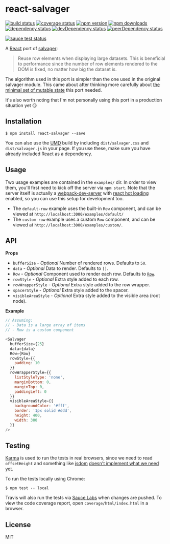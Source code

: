 # react-salvager

[![build status](https://img.shields.io/travis/tanem/react-salvager/master.svg?style=flat-square)](https://travis-ci.org/tanem/react-salvager)
[![coverage status](https://img.shields.io/coveralls/tanem/react-salvager.svg?style=flat-square)](https://coveralls.io/github/tanem/react-salvager)
[![npm version](https://img.shields.io/npm/v/react-salvager.svg?style=flat-square)](https://www.npmjs.com/package/react-salvager)
[![npm downloads](https://img.shields.io/npm/dm/react-salvager.svg?style=flat-square)](https://www.npmjs.com/package/react-salvager)
[![dependency status](https://david-dm.org/tanem/react-salvager.svg?style=flat-square)](https://david-dm.org/tanem/react-salvager)
[![devDependency status](https://david-dm.org/tanem/react-salvager/dev-status.svg?style=flat-square)](https://david-dm.org/tanem/react-salvager#info=devDependencies)
[![peerDependency status](https://david-dm.org/tanem/react-salvager/peer-status.svg?style=flat-square)](https://david-dm.org/tanem/react-salvager#info=peerDependencies)

[![sauce test status](https://saucelabs.com/browser-matrix/react-salvager.svg)](https://saucelabs.com/u/react-salvager)

A [React](http://facebook.github.io/react/) port of [salvager](https://github.com/tanem/salvager):

> Reuse row elements when displaying large datasets. This is beneficial to performance since the number of row elements rendered to the DOM is fixed, no matter how big the dataset is.

The algorithm used in this port is simpler than the one used in the original salvager module. This came about after thinking more carefully about [the minimal set of mutable state](https://facebook.github.io/react/docs/thinking-in-react.html#step-3-identify-the-minimal-but-complete-representation-of-ui-state) this port needed.

It's also worth noting that I'm not personally using this port in a production situation yet :smirk:

## Installation

```
$ npm install react-salvager --save
```

You can also use the [UMD](https://github.com/umdjs/umd) build by including `dist/salvager.css` and `dist/salvager.js` in your page. If you use these, make sure you have already included React as a dependency.

## Usage

Two usage examples are contained in the `examples/` dir. In order to view them, you'll first need to kick off the server via `npm start`. Note that the server itself is actually a [webpack-dev-server](https://webpack.github.io/docs/webpack-dev-server.html) with [react hot loading](https://github.com/gaearon/react-hot-loader) enabled, so you can use this setup for development too.

- The `default-row` example uses the built-in `Row` component, and can be viewed at `http://localhost:3000/examples/default/`
- The `custom-row` example uses a custom `Row` component, and can be viewed at `http://localhost:3000/examples/custom/`.

## API

__Props__

- `bufferSize` - *Optional* Number of rendered rows. Defaults to `50`.
- `data` - *Optional* Data to render. Defaults to `[]`.
- `Row` - *Optional* Component used to render each row. Defaults to [`Row`](src/Row.js).
- `rowStyle` - *Optional* Extra style added to each row.
- `rowWrapperStyle` - *Optional* Extra style added to the row wrapper.
- `spacerStyle` - *Optional* Extra style added to the spacer.
- `visibleAreaStyle` - *Optional* Extra style added to the visible area (root node).

__Example__

```js
// Assuming:
// - Data is a large array of items
// - Row is a custom component

<Salvager
  bufferSize={25}
  data={data}
  Row={Row}
  rowStyle={{
    padding: 10
  }}
  rowWrapperStyle={{
    listStyleType: 'none',
    marginBottom: 0,
    marginTop: 0,
    paddingLeft: 0
  }}
  visibleAreaStyle={{
    backgroundColor: '#fff',
    border: '1px solid #ddd',
    height: 400,
    width: 300
  }}
/>
```

## Testing

[Karma](http://karma-runner.github.io/0.13/index.html) is used to run the tests in real browsers, since we need to read `offsetHeight` and something like [jsdom](https://github.com/tmpvar/jsdom) [doesn't implement what we need yet](https://github.com/tmpvar/jsdom/issues/135).

To run the tests locally using Chrome:

```
$ npm test -- local
```

Travis will also run the tests via [Sauce Labs](https://saucelabs.com/) when changes are pushed. To view the code coverage report, open `coverage/html/index.html` in a browser.

## License

MIT

